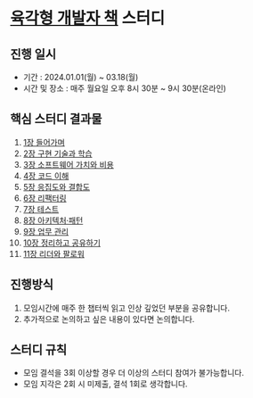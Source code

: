 # [육각형 개발자 책](https://www.yes24.com/Product/Goods/120215040) 스터디

## 진행 일시

- 기간 : 2024.01.01(월) ~ 03.18(월)
- 시간 및 장소 : 매주 월요일 오후 8시 30분 ~ 9시 30분(온라인)

## 핵심 스터디 결과물

1. [1장 들어가며](https://github.com/Learning-Is-Vital-In-Development/24-hexagonal-Developer/blob/main/ch01/README.md)
2. [2장 구현 기술과 학습](https://github.com/Learning-Is-Vital-In-Development/24-hexagonal-Developer/blob/main/ch02/README.md)
3. [3장 소프트웨어 가치와 비용](https://github.com/Learning-Is-Vital-In-Development/24-hexagonal-Developer/blob/main/ch03/README.md)
4. [4장 코드 이해](https://github.com/Learning-Is-Vital-In-Development/24-hexagonal-Developer/blob/main/ch04/README.md)
5. [5장 응집도와 결합도](https://github.com/Learning-Is-Vital-In-Development/24-hexagonal-Developer/blob/main/ch05/README.md)
6. [6장 리팩터링](https://github.com/Learning-Is-Vital-In-Development/24-hexagonal-Developer/blob/main/ch06/README.md)
7. [7장 테스트](https://github.com/Learning-Is-Vital-In-Development/24-hexagonal-Developer/blob/main/ch07/README.md)
8. [8장 아키텍처·패턴](https://github.com/Learning-Is-Vital-In-Development/24-hexagonal-Developer/blob/main/ch08/README.md)
9. [9장 업무 관리](https://github.com/Learning-Is-Vital-In-Development/24-hexagonal-Developer/blob/main/ch09/README.md)
10. [10장 정리하고 공유하기](https://github.com/Learning-Is-Vital-In-Development/24-hexagonal-Developer/blob/main/ch10/README.md)
11. [11장 리더와 팔로워](https://github.com/Learning-Is-Vital-In-Development/24-hexagonal-Developer/blob/main/ch11/README.md)

## 진행방식

1. 모임시간에 매주 한 챕터씩 읽고 인상 깊었던 부분을 공유합니다.
2. 추가적으로 논의하고 싶은 내용이 있다면 논의합니다.

## 스터디 규칙

- 모임 결석을 3회 이상할 경우 더 이상의 스터디 참여가 불가능합니다.
- 모임 지각은 2회 시 미제출, 결석 1회로 생각합니다.

